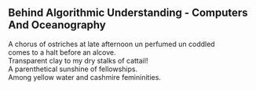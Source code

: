 Behind Algorithmic Understanding - Computers And Oceanography
-------------------------------------------------------------
A chorus of ostriches at late afternoon un perfumed un coddled  
comes to a halt before an alcove.  
Transparent clay to my dry stalks of cattail!  
A parenthetical sunshine of fellowships.  
Among yellow water and cashmire femininities.  

